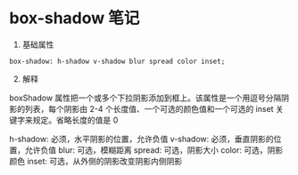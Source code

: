 # box-shadow 笔记

1. 基础属性

```
box-shadow: h-shadow v-shadow blur spread color inset;
```

2. 解释

boxShadow 属性把一个或多个下拉阴影添加到框上。该属性是一个用逗号分隔阴影的列表，每个阴影由 2-4 个长度值、一个可选的颜色值和一个可选的 inset 关键字来规定。省略长度的值是 0

h-shadow: 必须，水平阴影的位置，允许负值
v-shadow: 必须，垂直阴影的位置，允许负值
blur: 可选，模糊距离
spread: 可选，阴影大小
color: 可选，阴影颜色
inset: 可选，从外侧的阴影改变阴影内侧阴影